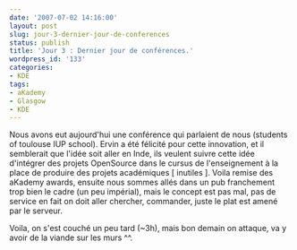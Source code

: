 ```yaml
---
date: '2007-07-02 14:16:00'
layout: post
slug: jour-3-dernier-jour-de-conferences
status: publish
title: 'Jour 3 : Dernier jour de conférences.'
wordpress_id: '133'
categories:
- KDE
tags:
- aKademy
- Glasgow
- KDE
---
```


Nous avons eut aujourd'hui une conférence qui parlaient de nous (students of toulouse IUP school). Ervin a été félicité pour cette innovation, et il semblerait que l'idée soit aller en Inde, ils veulent suivre cette idée d'intégrer des projets OpenSource dans le cursus de l'enseignement à la place de produire des projets académiques [ inutiles ]. Voila remise des aKademy awards, ensuite nous sommes allés dans un pub franchement trop bien le cadre (un peu impérial), mais le concept est pas mal, pas de service en fait on doit aller chercher, commander, juste le plat est amené par le serveur.

Voila, on s'est couché un peu tard (~3h), mais bon demain on attaque, va y avoir de la viande sur les murs ^^.
